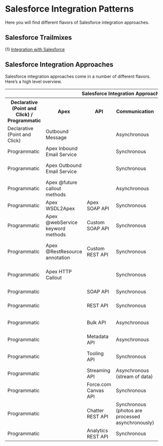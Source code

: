 # Salesforce Integration Patterns

Here you will find different flavors of Salesforce integration approaches.

## Salesforce Trailmixes
(1) <a href="https://trailhead.salesforce.com/en/users/00550000006G25XAAS/trailmixes/integration-with-salesforce" target="_blank" alt="Integration with Salesforce">Integration with Salesforce</a><br/>

## Salesforce Integration Approaches
Salesforce integration approaches come in a number of different flavors. Here’s a high level overview.

<table>
	<tr>
		<th colspan="7">Salesforce Integration Approaches (High Level Overview)</th>
	</tr>
	<tr>
		<th>Declarative (Point and Click) / Programmatic</th>
		<th>Apex</th>
		<th>API</th>
		<th>Communication</th>
		<th>Protocol</th>
		<th>Data Format</th>
		<th>Details</th>
	</tr>
	<tr>
		<td>Declarative (Point and Click)</td>
		<td>Outbound Message</td>
		<td></td>
		<td>Asynchronous</td>
		<td>SOAP (WSDL)</td>
		<td>XML</td>
		<td></td>
	</tr>
	<tr>
		<td>Programmatic</td>
		<td>Apex Inbound Email Service</td>
		<td></td>
		<td>Synchronous</td>
		<td></td>
		<td></td>
		<td>Messaging.InboundEmailHandler</td>
	</tr>
	<tr>
		<td>Programmatic</td>
		<td>Apex Outbound Email Service</td>
		<td></td>
		<td>Synchronous</td>
		<td></td>
		<td></td>
		<td>Messaging.SingleEmailMessage, Messaging.MassEmailMessage, Messaging.sendEmail()</td>
	</tr>
	<tr>
		<td>Programmatic</td>
		<td>Apex @future callout methods</td>
		<td></td>
		<td>Asynchronous</td>
		<td></td>
		<td>JSON, XML, Custom</td>
		<td>@future(callout=true)</td>
	</tr>
	<tr>
		<td>Programmatic</td>
		<td>Apex WSDL2Apex</td>
		<td>Apex SOAP API</td>
		<td>Synchronous</td>
		<td>SOAP (WSDL)</td>
		<td>XML</td>
		<td>WSDL2Apex (Generate Apex class using an external WSDL)</td>
	</tr>
	<tr>
		<td>Programmatic</td>
		<td>Apex @webService keyword methods</td>
		<td>Custom SOAP API</td>
		<td>Synchronous</td>
		<td>SOAP (WSDL)</td>
		<td>XML, Custom</td>
		<td>call via Apex, Custom Buttons, AJAX Toolkit</td>
	</tr>
	<tr>
		<td>Programmatic</td>
		<td>Apex @RestResource annotation</td>
		<td>Custom REST API</td>
		<td>Synchronous</td>
		<td>REST</td>
		<td>JSON, XML, Custom</td>
		<td>Apex REST-based Web Services (@RestResource, @HttpDelete, @HttpGet, @HttpPut, @HttpPatch, @HttpPost)</td>
	</tr>
	<tr>
		<td>Programmatic</td>
		<td>Apex HTTP Callout</td>
		<td></td>
		<td>Synchronous</td>
		<td>REST or SOAP (WSDL)</td>
		<td>JSON, XML, Custom</td>
		<td>Apex HTTP Callout (RESTful Callouts)</td>
	</tr>
	<tr>
		<td>Programmatic</td>
		<td></td>
		<td>SOAP API</td>
		<td>Synchronous</td>
		<td>SOAP (WSDL)</td>
		<td>XML</td>
		<td></td>
	</tr>
	<tr>
		<td>Programmatic</td>
		<td></td>
		<td>REST API</td>
		<td>Synchronous</td>
		<td>REST</td>
		<td>JSON, XML</td>
		<td></td>
	</tr>
	<tr>
		<td>Programmatic</td>
		<td></td>
		<td>Bulk API</td>
		<td>Asynchronous</td>
		<td>REST</td>
		<td>CSV, JSON, XML</td>
		<td></td>
	</tr>
	<tr>
		<td>Programmatic</td>
		<td></td>
		<td>Metadata API</td>
		<td>Asynchronous</td>
		<td>SOAP (WSDL)</td>
		<td>XML</td>
		<td></td>
	</tr>
	<tr>
		<td>Programmatic</td>
		<td></td>
		<td>Tooling API</td>
		<td>Synchronous</td>
		<td>REST or SOAP (WSDL)</td>
		<td>JSON, XML, Custom</td>
		<td></td>
	</tr>
	<tr>
		<td>Programmatic</td>
		<td></td>
		<td>Streaming API</td>
		<td>Asynchronous (stream of data)</td>
		<td>Bayeux</td>
		<td>JSON</td>
		<td></td>
	</tr>
	<tr>
		<td>Programmatic</td>
		<td></td>
		<td>Force.com Canvas API</td>
		<td>Synchronous</td>
		<td>JavaScript</td>
		<td>JavaScript code</td>
		<td></td>
	</tr>
	<tr>
		<td>Programmatic</td>
		<td></td>
		<td>Chatter REST API</td>
		<td>Synchronous (photos are processed asynchronously)</td>
		<td>REST</td>
		<td>JSON, XML</td>
		<td></td>
	</tr>
	<tr>
		<td>Programmatic</td>
		<td></td>
		<td>Analytics REST API</td>
		<td>Synchronous</td>
		<td>REST</td>
		<td>JSON, XML</td>
		<td></td>
	</tr>
</table>
